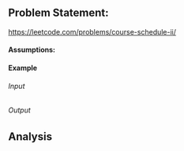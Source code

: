 ## Problem Statement:
https://leetcode.com/problems/course-schedule-ii/
#### Assumptions:
#### Example
###### Input
###### Output
## Analysis
